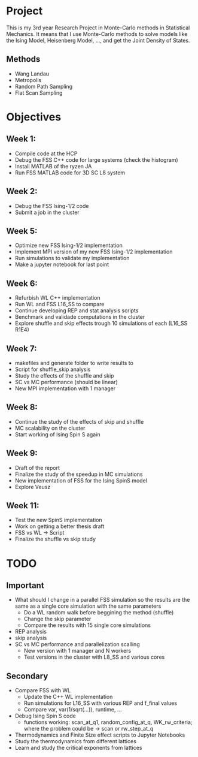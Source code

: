 # Project

This is my 3rd year Research Project in Monte-Carlo methods in Statistical Mechanics. It means that I use Monte-Carlo methods to solve models like the Ising Model, Heisenberg Model, ..., and get the Joint Density of States.

## Methods

* Wang Landau
* Metropolis
* Random Path Sampling
* Flat Scan Sampling

# Objectives
## Week 1:
* Compile code at the HCP
* Debug the FSS C++ code for large systems (check the histogram)
* Install MATLAB of the ryzen JA
* Run FSS MATLAB code for 3D SC L8 system

## Week 2: 
* Debug the FSS Ising-1/2 code
* Submit a job in the cluster

## Week 5:
* Optimize new FSS Ising-1/2 implementation
* Implement MPI version of my new FSS Ising-1/2 implementation
* Run simulations to validate my implementation
* Make a jupyter notebook for last point

## Week 6:
* Refurbish WL C++ implementation
* Run WL and FSS L16_SS to compare
* Continue developing REP and stat analysis scripts
* Benchmark and validade computations in the cluster
* Explore shuffle and skip effects trough 10 simulations of each (L16_SS R1E4)

## Week 7:
* makefiles and generate folder to write results to
* Script for shuffle_skip analysis
* Study the effects of the shuffle and skip
* SC vs MC performance (should be linear)
* New MPI implementation with 1 manager

## Week 8:
* Continue the study of the effects of skip and shuffle
* MC scalability on the cluster
* Start working of Ising Spin S again

## Week 9:
* Draft of the report
* Finalize the study of the speedup in MC simulations
* New implementation of FSS for the Ising SpinS model
* Explore Veusz

## Week 11: 
* Test the new SpinS implementation
* Work on getting a better thesis draft
* FSS vs WL -> Script
* Finalize the shuffle vs skip study

# TODO
## Important

* What should I change in a parallel FSS simulation so the results are the same as a single core simulation with the same parameters
  * Do a WL random walk before beggining the method (shuffle)
  * Change the skip parameter
  * Compare the results with 15 single core simulations
* REP analysis
* skip analysis
* SC vs MC performance and parallelization scalling
  * New version with 1 manager and N workers
  * Test versions in the cluster with L8_SS and various cores

## Secondary

* Compare FSS with WL
  * Update the C++ WL implementation
  * Run simulations for L16_SS with various REP and f_final values
  * Compare var, var(1/sqrt(...)), runtime, ...
* Debug Ising Spin S code
  * functions working: scan_at_q1, random_config_at_q, WK_rw_criteria; where the problem could be -> scan or rw_step_at_q
* Thermodynamics and Finite Size effect scripts to Jupyter Notebooks
* Study the thermodynamics from different lattices
* Learn and study the critical exponents from lattices

